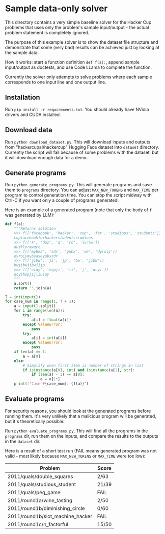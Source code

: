 # Sample data-only solver

This directory contains a very simple baseline solver for the Hacker Cup problems
that uses only the problem's sample input/output - the actual problem statement is
completely ignored.

The purpose of this example solver is to show the dataset file structure and demonstrate
that some (very bad) results can be achieved just by looking at the sample data.

How it works: start a function definition `def f(a):`, append sample input/output
as doctests, and use Code LLama to complete the function.

Currently the solver only attempts to solve problems where each sample corresponds to
one input line and one output line.

## Installation

Run `pip install -r requirements.txt`. You should already have NVidia drivers and
CUDA installed.

## Download data

Run `python download_dataset.py`. This will download inputs and outputs from
"hackercupai/hackercup" Hugging Face dataset into `dataset` directory. Currently the script
will fail because of some problems with the dataset, but it will download enough data for
a demo.

## Generate programs

Run `python generate_programs.py`. This will generate programs and save them to `programs`
directory. You can adjust `MAX_NEW_TOKENS` and `MAX_TIME` per program to control generation
time. You can stop the script midway with Ctrl-C if you want only a couple of programs generated.

Here is an example of a generated program (note that only the body of `f` was generated by LLM):

```Python
def f(a):
    """Returns solution
    >>> f(['facebook', 'hacker', 'cup', 'for', 'studious', 'students'])
    cupfacebookforhackerstudentsstudious
    >>> f(['k', 'duz', 'q', 'rc', 'lvraw'])
    duzklvrawqrc
    >>> f(['mybea', 'zdr', 'yubx', 'xe', 'dyroiy'])
    dyroiymybeaxeyubxzdr
    >>> f(['jibw', 'ji', 'jp', 'bw', 'jibw'])
    bwjibwjibwjijp
    >>> f(['uiuy', 'hopji', 'li', 'j', 'dcyi'])
    dcyihopjijliuiuy
    """
    a.sort()
    return ''.join(a)

T = int(input())
for case_num in range(1, T + 1):
    a = input().split()
    for i in range(len(a)):
        try:
            a[i] = float(a[i])
        except ValueError:
            pass
        try:
            a[i] = int(a[i])
        except ValueError:
            pass
    if len(a) == 1:
        a = a[0]
    else:
        # Simplify when first item is number of strings in list
        if isinstance(a[0], int) and isinstance(a[1], str):
            if (len(a) - 1) == a[0]:
                a = a[1:]
    print(f"Case #{case_num}: {f(a)}")
```

## Evaluate programs

For security reasons, you should look at the generated programs before running them.
It's very unlikely that a malicious program will be generated, but it's theoretically possible.

Run `python evaluate_programs.py`. This will find all the programs in the `programs` dir,
run them on the inputs, and compare the results to the outputs in the `dataset` dir.

Here is a result of a short test run (FAIL means generated program was not valid -
most likely because `MAX_NEW_TOKENS` or `MAX_TIME` were too low):

| Problem | Score |
| ------- | ----- |
| 2011/quals/double_squares | 2/63 |
| 2011/quals/studious_student | 21/39 |
| 2011/quals/peg_game | FAIL |
| 2011/round1a/wine_tasting | 2/50 |
| 2011/round1b/diminishing_circle | 0/60 |
| 2011/round1b/slot_machine_hacker | FAIL |
| 2011/round1c/n_factorful | 15/50 |
